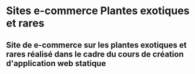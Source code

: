 # Sites e-commerce Plantes exotiques et rares

## Site de e-commerce sur les plantes exotiques et rares réalisé dans le cadre du cours de création d'application web statique
